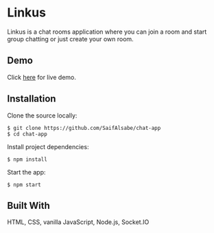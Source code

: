 # Linkus

Linkus is a chat rooms application where you can join a room and start group chatting or just create your own room.

## Demo 

Click [here](https://linkus-chat-app.herokuapp.com/) for live demo.

## Installation

Clone the source locally:
```
$ git clone https://github.com/SaifAlsabe/chat-app
$ cd chat-app
```

Install project dependencies:
```
$ npm install
```

Start the app:
```
$ npm start
```

## Built With

HTML, CSS, vanilla JavaScript, Node.js, Socket.IO





